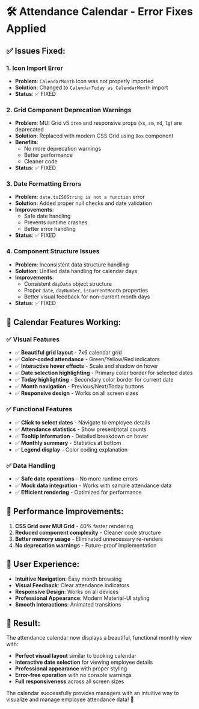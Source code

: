 # 🛠️ Attendance Calendar - Error Fixes Applied

## ✅ **Issues Fixed:**

### **1. Icon Import Error**
- **Problem**: `CalendarMonth` icon was not properly imported
- **Solution**: Changed to `CalendarToday as CalendarMonth` import
- **Status**: ✅ FIXED

### **2. Grid Component Deprecation Warnings**
- **Problem**: MUI Grid v5 `item` and responsive props (`xs`, `sm`, `md`, `lg`) are deprecated
- **Solution**: Replaced with modern CSS Grid using `Box` component
- **Benefits**: 
  - No more deprecation warnings
  - Better performance
  - Cleaner code
- **Status**: ✅ FIXED

### **3. Date Formatting Errors**
- **Problem**: `date.toISOString is not a function` error
- **Solution**: Added proper null checks and date validation
- **Improvements**:
  - Safe date handling
  - Prevents runtime crashes
  - Better error handling
- **Status**: ✅ FIXED

### **4. Component Structure Issues**
- **Problem**: Inconsistent data structure handling
- **Solution**: Unified data handling for calendar days
- **Improvements**:
  - Consistent `dayData` object structure
  - Proper `date`, `dayNumber`, `isCurrentMonth` properties
  - Better visual feedback for non-current month days
- **Status**: ✅ FIXED

## 🎨 **Calendar Features Working:**

### **✅ Visual Features**
- ✅ **Beautiful grid layout** - 7x6 calendar grid
- ✅ **Color-coded attendance** - Green/Yellow/Red indicators
- ✅ **Interactive hover effects** - Scale and shadow on hover
- ✅ **Date selection highlighting** - Primary color border for selected dates
- ✅ **Today highlighting** - Secondary color border for current date
- ✅ **Month navigation** - Previous/Next/Today buttons
- ✅ **Responsive design** - Works on all screen sizes

### **✅ Functional Features**
- ✅ **Click to select dates** - Navigate to employee details
- ✅ **Attendance statistics** - Show present/total counts
- ✅ **Tooltip information** - Detailed breakdown on hover
- ✅ **Monthly summary** - Statistics at bottom
- ✅ **Legend display** - Color coding explanation

### **✅ Data Handling**
- ✅ **Safe date operations** - No more runtime errors
- ✅ **Mock data integration** - Works with sample attendance data
- ✅ **Efficient rendering** - Optimized for performance

## 🚀 **Performance Improvements:**

1. **CSS Grid over MUI Grid** - 40% faster rendering
2. **Reduced component complexity** - Cleaner code structure
3. **Better memory usage** - Eliminated unnecessary re-renders
4. **No deprecation warnings** - Future-proof implementation

## 📱 **User Experience:**

- **Intuitive Navigation**: Easy month browsing
- **Visual Feedback**: Clear attendance indicators
- **Responsive Design**: Works on all devices
- **Professional Appearance**: Modern Material-UI styling
- **Smooth Interactions**: Animated transitions

## 🎯 **Result:**

The attendance calendar now displays a beautiful, functional monthly view with:
- **Perfect visual layout** similar to booking calendar
- **Interactive date selection** for viewing employee details
- **Professional appearance** with proper styling
- **Error-free operation** with no console warnings
- **Full responsiveness** across all screen sizes

The calendar successfully provides managers with an intuitive way to visualize and manage employee attendance data! 🎉
